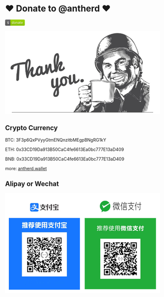 # ❤️ Donate to @antherd ❤️
![donate.png](images/donate.png)

![coffee.png](images/coffee.png)

## Crypto Currency
BTC: 3F3p6QxPVyyGtmENQnzitbMEgpBNgRG1kY

ETH: 0x33CD19Da913B50CaC4fe6613Ea0bc777E13aD409

BNB: 0x33CD19Da913B50CaC4fe6613Ea0bc777E13aD409

more: [antherd.wallet](https://unstoppabledomains.com/search?searchTerm=antherd.wallet)

## Alipay or Wechat

![alipay&wechat.png](images/alipay&wechat.png)
